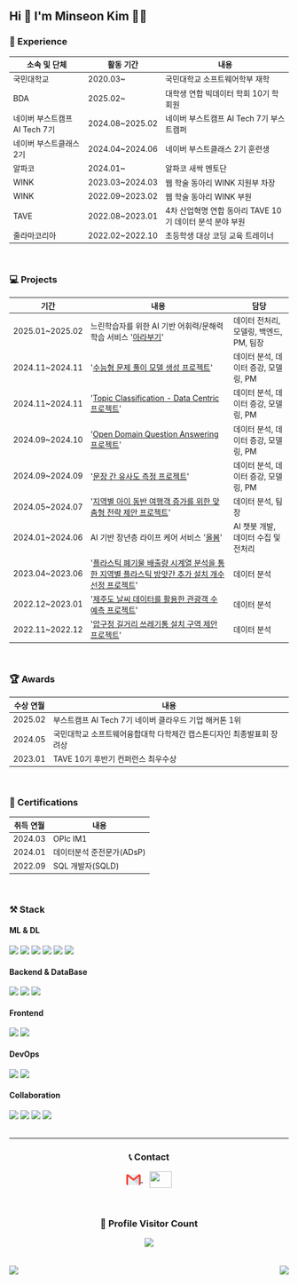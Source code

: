 <h2>Hi 👋 I'm Minseon Kim 👩🏻</h2>

<h3>📑 Experience</h3>
<div>
  
|소속 및 단체|활동 기간|내용|
|---|---|---|
|국민대학교|2020.03~|국민대학교 소프트웨어학부 재학|
|BDA|2025.02~|대학생 연합 빅데이터 학회 10기 학회원|
|네이버 부스트캠프 AI Tech 7기|2024.08~2025.02|네이버 부스트캠프 AI Tech 7기 부스트캠퍼|
|네이버 부스트클래스 2기|2024.04~2024.06|네이버 부스트클래스 2기 훈련생|
|알파코|2024.01~|알파코 새싹 멘토단|
|WINK|2023.03~2024.03|웹 학술 동아리 WINK 지원부 차장|
|WINK|2022.09~2023.02|웹 학술 동아리 WINK 부원|
|TAVE|2022.08~2023.01|4차 산업혁명 연합 동아리 TAVE 10기 데이터 분석 분야 부원|
|줄라마코리아|2022.02~2022.10|초등학생 대상 코딩 교육 트레이너|
  
</div>

<br/>

<h3>💻 Projects</h3>
<div>

|기간|내용|담당|
|---|---|---|
|2025.01~2025.02|느린학습자를 위한 AI 기반 어휘력/문해력 학습 서비스 '<a href="https://github.com/boostcampaitech7/level4-nlp-finalproject-hackathon-nlp-04-lv3">아라부기</a>'|데이터 전처리, 모델링, 백엔드, PM, 팀장|
|2024.11~2024.11|'<a href="https://github.com/boostcampaitech7/level2-nlp-generationfornlp-nlp-04-lv3">수능형 문제 풀이 모델 생성 프로젝트</a>'|데이터 분석, 데이터 증강, 모델링, PM|
|2024.11~2024.11|'<a href="https://github.com/boostcampaitech7/level2-nlp-datacentric-nlp-11">Topic Classification - Data Centric 프로젝트</a>'|데이터 분석, 데이터 증강, 모델링, PM|
|2024.09~2024.10|'<a href="https://github.com/boostcampaitech7/level2-mrc-nlp-11">Open Domain Question Answering 프로젝트</a>'|데이터 분석, 데이터 증강, 모델링, PM|
|2024.09~2024.09|'<a href="https://github.com/boostcampaitech7/level1-semantictextsimilarity-nlp-11">문장 간 유사도 측정 프로젝트</a>'|데이터 분석, 데이터 증강, 모델링, PM|
|2024.05~2024.07|'<a href="https://github.com/LittleTravel/culture-data-contest">지역별 아이 동반 여행객 증가를 위한 맞춤형 전략 제안 프로젝트</a>'|데이터 분석, 팀장|
|2024.01~2024.06|AI 기반 장년층 라이프 케어 서비스 '<a href="https://github.com/kookmin-sw/capstone-2024-25">올봄</a>'|AI 챗봇 개발, 데이터 수집 및 전처리|
|2023.04~2023.06|'<a href="https://github.com/CLM-BONNY/ecothon-2023">플라스틱 폐기물 배출량 시계열 분석을 통한 지역별 플라스틱 방앗간 추가 설치 개수 선정 프로젝트</a>'|데이터 분석|
|2022.12~2023.01|'<a href="https://github.com/CLM-BONNY/tave-data-project">제주도 날씨 데이터를 활용한 관광객 수 예측 프로젝트</a>'|데이터 분석|
|2022.11~2022.12|'<a href="https://github.com/CLM-BONNY/tave-data-project">압구정 길거리 쓰레기통 설치 구역 제안 프로젝트</a>'|데이터 분석|

</div>

<br/>

<h3>🏆 Awards</h3>
<div>

|수상 연월|내용|
|---|---|
|2025.02|부스트캠프 AI Tech 7기 네이버 클라우드 기업 해커톤 1위|
|2024.05|국민대학교 소프트웨어융합대학 다학제간 캡스톤디자인 최종발표회 장려상|
|2023.01|TAVE 10기 후반기 컨퍼런스 최우수상|

</div>

<br/>

<h3>🪪 Certifications</h3>
<div>

|취득 연월|내용|
|---|---|
|2024.03|OPIc IM1|
|2024.01|데이터분석 준전문가(ADsP)|
|2022.09|SQL 개발자(SQLD)|

</div>

<br/>

<h3>⚒️ Stack</h3>

<h4>ML & DL</h4>
<div>
  <img src="https://img.shields.io/badge/Python-3776AB?style=for-the-badge&logo=Python&logoColor=white" />
  <img src="https://img.shields.io/badge/PyTorch-EE4C2C?style=for-the-badge&logo=PyTorch&logoColor=white" />
  <img src="https://img.shields.io/badge/Transformers-FFD21E?style=for-the-badge&logo=Huggingface&logoColor=black" />
  <img src="https://img.shields.io/badge/NumPy-013243?style=for-the-badge&logo=NumPy&logoColor=white" />
  <img src="https://img.shields.io/badge/Pandas-150458?style=for-the-badge&logo=Pandas&logoColor=white" />
  <img src="https://img.shields.io/badge/scikit learn-F7931E?style=for-the-badge&logo=scikit-learn&logoColor=white" />
  
</div>

<h4>Backend & DataBase</h4>
<div>
  <img src="https://img.shields.io/badge/FastAPI-009688?style=for-the-badge&logo=FastAPI&logoColor=white" />
  <img src="https://img.shields.io/badge/MySQL-4479A1?style=for-the-badge&logo=MySQL&logoColor=white" />
  <img src="https://img.shields.io/badge/PostgreSQL-4169E1?style=for-the-badge&logo=PostgreSQL&logoColor=white" />
<div>

<h4>Frontend</h4>
<div>
  <img src="https://img.shields.io/badge/react-61DAFB?style=for-the-badge&logo=react&logoColor=black" />
  <img src="https://img.shields.io/badge/javascript-F7DF1E?style=for-the-badge&logo=javascript&logoColor=black" />
<div>

<h4>DevOps</h4>
<div>
  <img src="https://img.shields.io/badge/Amazon Web Service-232F3E?style=for-the-badge&logo=amazonwebservices&logoColor=white" />
  <img src="https://img.shields.io/badge/Naver Cloud Platform-03C75A?style=for-the-badge&logo=naver&logoColor=white" />
<div>

<h4>Collaboration</h4>
<div>
  <img src="https://img.shields.io/badge/GitHub-181717?style=for-the-badge&logo=GitHub&logoColor=white" />
  <img src="https://img.shields.io/badge/Notion-000000?style=for-the-badge&logo=Notion&logoColor=white" />
  <img src="https://img.shields.io/badge/Jira-0052CC?style=for-the-badge&logo=Jira&logoColor=white" />
  <img src="https://img.shields.io/badge/Figma-F24E1E?style=for-the-badge&logo=Figma&logoColor=white" />
<div>

<br/>

<hr/>

<h3 align="center">📞 Contact</h3>
<p align="center">
  <a href="mailto:alstjs4739@gmail.com">
    <img align="center" alt="Minseon Kim | Gmail" width="26px" src="https://github.com/SatYu26/SatYu26/blob/master/Assets/Gmail.svg" />
  </a> &nbsp;&nbsp;
  <a href="https://instagram.com/dev_mild" target="blank">
    <img align="center" src="https://raw.githubusercontent.com/rahuldkjain/github-profile-readme-generator/master/src/images/icons/Social/instagram.svg" height="30" width="40" />
  </a>

</p>

<br/>
<div align="center">
  <h3><b>📍 Profile Visitor Count</b></h3>
</div>

<p align="center">   
  <img src="https://profile-counter.glitch.me/clm-bonny/count.svg" />  
</p>

<br/>

<div style="display: flex; justify-content: space-between" align="center">
  <img src="https://github-readme-stats.vercel.app/api?username=clm-bonny&show_icons=true&theme=dark#gh-dark-mode-only&hide_border=true"/>
  <img src="https://github-readme-stats.vercel.app/api/top-langs/?username=clm-bonny&layout=compact&theme=dark&hide_border=true&hide=jupyter%20notebook"/>
</div>
